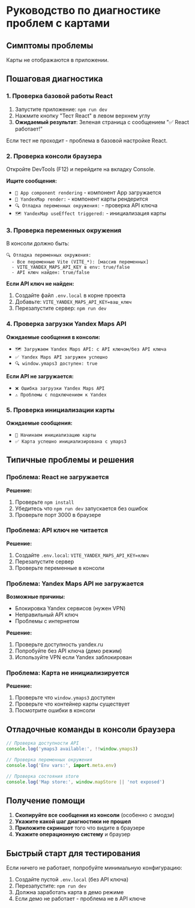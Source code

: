 # Руководство по диагностике проблем с картами

## Симптомы проблемы
Карты не отображаются в приложении.

## Пошаговая диагностика

### 1. Проверка базовой работы React
1. Запустите приложение: `npm run dev`
2. Нажмите кнопку "Тест React" в левом верхнем углу
3. **Ожидаемый результат**: Зеленая страница с сообщением "✅ React работает!"

Если тест не проходит - проблема в базовой настройке React.

### 2. Проверка консоли браузера
Откройте DevTools (F12) и перейдите на вкладку Console.

**Ищите сообщения:**
- `🚀 App component rendering` - компонент App загружается
- `🔄 YandexMap render:` - компонент карты рендерится  
- `🔍 Отладка переменных окружения:` - проверка API ключа
- `🗺️ YandexMap useEffect triggered:` - инициализация карты

### 3. Проверка переменных окружения
В консоли должно быть:
```
🔍 Отладка переменных окружения:
  - Все переменные Vite (VITE_*): [массив переменных]
  - VITE_YANDEX_MAPS_API_KEY в env: true/false
  - API ключ найден: true/false
```

**Если API ключ не найден:**
1. Создайте файл `.env.local` в корне проекта
2. Добавьте: `VITE_YANDEX_MAPS_API_KEY=ваш_ключ`
3. Перезапустите сервер: `npm run dev`

### 4. Проверка загрузки Yandex Maps API
**Ожидаемые сообщения в консоли:**
- `🗺️ Загружаем Yandex Maps API: с API ключом/без API ключа`
- `✅ Yandex Maps API загружен успешно`
- `🔍 window.ymaps3 доступен: true`

**Если API не загружается:**
- `❌ Ошибка загрузки Yandex Maps API`
- `⚠️ Проблемы с подключением к Yandex`

### 5. Проверка инициализации карты
**Ожидаемые сообщения:**
- `🚀 Начинаем инициализацию карты`
- `✅ Карта успешно инициализирована с ymaps3`

## Типичные проблемы и решения

### Проблема: React не загружается
**Решение:**
1. Проверьте `npm install`
2. Убедитесь что `npm run dev` запускается без ошибок
3. Проверьте порт 3000 в браузере

### Проблема: API ключ не читается
**Решение:**
1. Создайте `.env.local`: `VITE_YANDEX_MAPS_API_KEY=ключ`
2. Перезапустите сервер
3. Проверьте переменные в консоли

### Проблема: Yandex Maps API не загружается
**Возможные причины:**
- Блокировка Yandex сервисов (нужен VPN)
- Неправильный API ключ
- Проблемы с интернетом

**Решение:**
1. Проверьте доступность yandex.ru
2. Попробуйте без API ключа (демо режим)
3. Используйте VPN если Yandex заблокирован

### Проблема: Карта не инициализируется
**Решение:**
1. Проверьте что `window.ymaps3` доступен
2. Проверьте что контейнер карты существует
3. Посмотрите ошибки в консоли

## Отладочные команды в консоли браузера

```javascript
// Проверка доступности API
console.log('ymaps3 available:', !!window.ymaps3)

// Проверка переменных окружения  
console.log('Env vars:', import.meta.env)

// Проверка состояния store
console.log('Map store:', window.mapStore || 'not exposed')
```

## Получение помощи

1. **Скопируйте все сообщения из консоли** (особенно с эмодзи)
2. **Укажите какой шаг диагностики не прошел**
3. **Приложите скриншот** того что видите в браузере
4. **Укажите операционную систему** и браузер

## Быстрый старт для тестирования

Если ничего не работает, попробуйте минимальную конфигурацию:

1. Создайте пустой `.env.local` (без API ключа)
2. Перезапустите: `npm run dev`
3. Должна заработать карта в демо режиме
4. Если демо не работает - проблема не в API ключе
